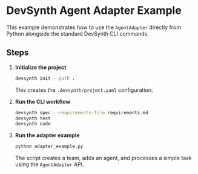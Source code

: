 # DevSynth Agent Adapter Example

This example demonstrates how to use the `AgentAdapter` directly from Python
alongside the standard DevSynth CLI commands.

## Steps

1. **Initialize the project**
   ```bash
   devsynth init --path .
   ```
   This creates the `.devsynth/project.yaml` configuration.

2. **Run the CLI workflow**
   ```bash
   devsynth spec --requirements-file requirements.md
   devsynth test
   devsynth code
   ```

3. **Run the adapter example**
   ```bash
   python adapter_example.py
   ```
   The script creates a team, adds an agent, and processes a simple task using
   the `AgentAdapter` API.

